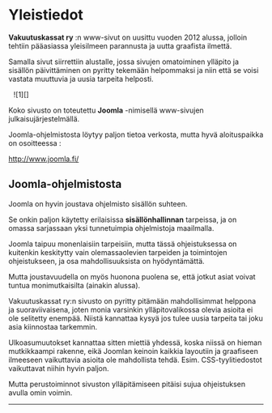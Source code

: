 # Yleistiedot

__Vakuutuskassat ry__ :n www-sivut on uusittu vuoden 2012 alussa, jolloin tehtiin pääasiassa yleisilmeen
parannusta ja uutta graafista ilmettä.

Samalla sivut siirrettiin alustalle, jossa sivujen omatoiminen ylläpito ja sisällön päivittäminen
on pyritty tekemään helpommaksi ja niin että se voisi vastata muuttuvia ja uusia tarpeita helposti.

<figure class="fig-r" style="margin:10px">
![1][]
</figure>


Koko sivusto on toteutettu __Joomla__ -nimisellä www-sivujen julkaisujärjestelmällä.

Joomla-ohjelmistosta löytyy paljon tietoa verkosta, mutta hyvä aloituspaikka on osoitteessa :

<http://www.joomla.fi/>

## Joomla-ohjelmistosta

Joomla on hyvin joustava ohjelmisto sisällön suhteen.

Se onkin paljon käytetty erilaisissa __sisällönhallinnan__ tarpeissa, ja on omassa
sarjassaan yksi tunnetuimpia ohjelmistoja maailmalla.

Joomla taipuu monenlaisiin tarpeisiin, mutta tässä ohjeistuksessa on kuitenkin keskitytty vain olemassaolevien
tarpeiden ja toimintojen ohjeistukseen, ja osa mahdollisuuksista on hyödyntämättä.

Mutta joustavuudella on myös huonona puolena se, että jotkut asiat voivat tuntua monimutkaisilta (ainakin alussa).

Vakuutuskassat ry:n sivusto on pyritty pitämään mahdollisimmat helppona ja suoraviivaisena,
joten monia varsinkin ylläpitovalikossa olevia asioita ei ole selitetty enempää.
Niistä kannattaa kysyä jos tulee uusia tarpeita tai joku asia kiinnostaa tarkemmin.

Ulkoasumuutokset kannattaa sitten miettiä yhdessä, koska niissä on hieman mutkikkaampi rakenne,
eikä Joomlan keinoin kaikkia layoutiin ja graafiseen ilmeeseen vaikuttavia asioita ole mahdollista tehdä.
Esim. CSS-tyylitiedostot vaikuttavat niihin hyvin paljon.

Mutta perustoiminnot sivuston ylläpitämiseen pitäisi sujua ohjeistuksen avulla omin voimin.

----

[1]: kuvat/kuva03.png "Joomla-tunnus"
